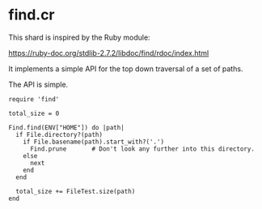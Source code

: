 # find.cr

This shard is inspired by the Ruby module:

https://ruby-doc.org/stdlib-2.7.2/libdoc/find/rdoc/index.html

It implements a simple API for the top down traversal of a set of paths.

The API is simple.

```
require 'find'

total_size = 0

Find.find(ENV["HOME"]) do |path|
  if File.directory?(path)
    if File.basename(path).start_with?('.')
      Find.prune       # Don't look any further into this directory.
    else
      next
    end
  end

  total_size += FileTest.size(path)
end
```